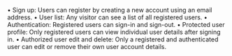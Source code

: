 • Sign up: Users can register by creating a new account using an email address.
• User list: Any visitor can see a list of all registered users.
• Authentication: Registered users can sign-in and sign-out.
• Protected user profile: Only registered users can view individual user details after signing in.
• Authorized user edit and delete: Only a registered and authenticated user can edit or remove their own user account details.